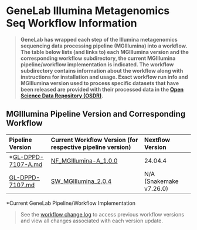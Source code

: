 # GeneLab Illumina Metagenomics Seq Workflow Information

> **GeneLab has wrapped each step of the Illumina metagenomics sequencing data processing pipeline (MGIllumina) into a workflow. The table below lists (and links to) each MGIllumina version and the corresponding workflow subdirectory, the current MGIllumina pipeline/workflow implementation is indicated. The workflow subdirectory contains information about the workflow along with instructions for installation and usage. Exact workflow run info and MGIllumina version used to process specific datasets that have been released are provided with their processed data in the [Open Science Data Repository (OSDR)](https://osdr.nasa.gov/bio/repo/).**  

## MGIllumina Pipeline Version and Corresponding Workflow

|Pipeline Version|Current Workflow Version (for respective pipeline version)|Nextflow Version| 
|:---------------|:---------------------------------------------------------|:---------------|
|*[GL-DPPD-7107-A.md](../Pipeline_GL-DPPD-7107_Versions/GL-DPPD-7107-A.md)|[NF_MGIllumina-A_1.0.0](NF_MGIllumina-A)|24.04.4|
|[GL-DPPD-7107.md](../Pipeline_GL-DPPD-7107_Versions/GL-DPPD-7107.md)|[SW_MGIllumina_2.0.4](SW_MGIllumina)|N/A (Snakemake v7.26.0)|


*Current GeneLab Pipeline/Workflow Implementation

> See the [workflow change log](NF_MGIllumina/CHANGELOG.md) to access previous workflow versions and view all changes associated with each version update.
